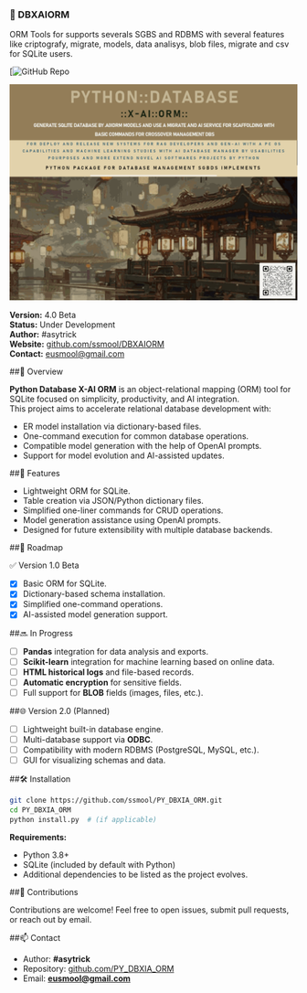 ### 🧠 DBXAIORM
ORM Tools for supports severals SGBS and RDBMS with several features like criptografy, migrate, models, data analisys, blob files, migrate and csv for SQLite users.

[![GitHub Repo]([[https://github.com/ssmool/DBXAIORM](https://github.com/ssmool/DBXAIORM)])  

![DBXAIORM ORM Logo](./assets/pyormxaidatabase_md.png)

**Version:** 4.0 Beta  
**Status:** Under Development  
**Author:** #asytrick  
**Website:** [github.com/ssmool/DBXAIORM](https://github.com/ssmool/DBXAIORM)  
**Contact:** eusmool@gmail.com  

##📌 Overview

**Python Database X-AI ORM** is an object-relational mapping (ORM) tool for SQLite focused on simplicity, productivity, and AI integration.  
This project aims to accelerate relational database development with:

- ER model installation via dictionary-based files.
- One-command execution for common database operations.
- Compatible model generation with the help of OpenAI prompts.
- Support for model evolution and AI-assisted updates.

##🚀 Features

- Lightweight ORM for SQLite.
- Table creation via JSON/Python dictionary files.
- Simplified one-liner commands for CRUD operations.
- Model generation assistance using OpenAI prompts.
- Designed for future extensibility with multiple database backends.

##🔮 Roadmap

✅ Version 1.0 Beta
- [x] Basic ORM for SQLite.
- [x] Dictionary-based schema installation.
- [x] Simplified one-command operations.
- [x] AI-assisted model generation support.

##🔜 In Progress
- [ ] **Pandas** integration for data analysis and exports.
- [ ] **Scikit-learn** integration for machine learning based on online data.
- [ ] **HTML historical logs** and file-based records.
- [ ] **Automatic encryption** for sensitive fields.
- [ ] Full support for **BLOB** fields (images, files, etc.).

##🌐 Version 2.0 (Planned)
- [ ] Lightweight built-in database engine.
- [ ] Multi-database support via **ODBC**.
- [ ] Compatibility with modern RDBMS (PostgreSQL, MySQL, etc.).
- [ ] GUI for visualizing schemas and data.

##🛠️ Installation

```bash
git clone https://github.com/ssmool/PY_DBXIA_ORM.git
cd PY_DBXIA_ORM
python install.py  # (if applicable)
```

**Requirements:**
- Python 3.8+
- SQLite (included by default with Python)
- Additional dependencies to be listed as the project evolves.

##🤝 Contributions

Contributions are welcome! Feel free to open issues, submit pull requests, or reach out by email.

##📫 Contact

- Author: **#asytrick**  
- Repository: [github.com/PY_DBXIA_ORM](https://github.com/ssmool/PY_DBXIA_ORM)  
- Email: **eusmool@gmail.com**
